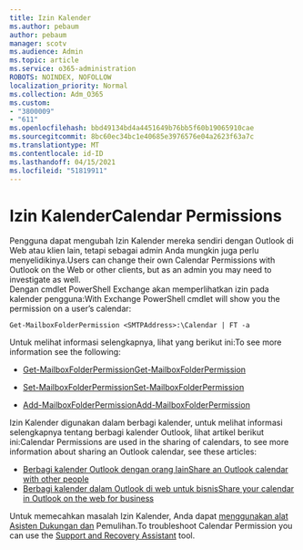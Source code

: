 ```yaml
---
title: Izin Kalender
ms.author: pebaum
author: pebaum
manager: scotv
ms.audience: Admin
ms.topic: article
ms.service: o365-administration
ROBOTS: NOINDEX, NOFOLLOW
localization_priority: Normal
ms.collection: Adm_O365
ms.custom:
- "3800009"
- "611"
ms.openlocfilehash: bbd49134bd4a4451649b76bb5f60b19065910cae
ms.sourcegitcommit: 8bc60ec34bc1e40685e3976576e04a2623f63a7c
ms.translationtype: MT
ms.contentlocale: id-ID
ms.lasthandoff: 04/15/2021
ms.locfileid: "51819911"
---
```

# <a name="calendar-permissions"></a><span data-ttu-id="b7e19-102">Izin Kalender</span><span class="sxs-lookup"><span data-stu-id="b7e19-102">Calendar Permissions</span></span>

<span data-ttu-id="b7e19-103">Pengguna dapat mengubah Izin Kalender mereka sendiri dengan Outlook di Web atau klien lain, tetapi sebagai admin Anda mungkin juga perlu menyelidikinya.</span><span class="sxs-lookup"><span data-stu-id="b7e19-103">Users can change their own Calendar Permissions with Outlook on the Web or other clients, but as an admin you may need to investigate as well.</span></span>  
<span data-ttu-id="b7e19-104">Dengan cmdlet PowerShell Exchange akan memperlihatkan izin pada kalender pengguna:</span><span class="sxs-lookup"><span data-stu-id="b7e19-104">With Exchange PowerShell cmdlet will show you the permission on a user’s calendar:</span></span>

`Get-MailboxFolderPermission <SMTPAddress>:\Calendar | FT -a`

<span data-ttu-id="b7e19-105">Untuk melihat informasi selengkapnya, lihat yang berikut ini:</span><span class="sxs-lookup"><span data-stu-id="b7e19-105">To see more information see the following:</span></span>

- [<span data-ttu-id="b7e19-106">Get-MailboxFolderPermission</span><span class="sxs-lookup"><span data-stu-id="b7e19-106">Get-MailboxFolderPermission</span></span>](https://docs.microsoft.com/powershell/module/exchange/get-mailboxfolderpermission?view=exchange-ps)

- [<span data-ttu-id="b7e19-107">Set-MailboxFolderPermission</span><span class="sxs-lookup"><span data-stu-id="b7e19-107">Set-MailboxFolderPermission</span></span>](https://docs.microsoft.com/powershell/module/exchange/set-mailboxfolderpermission?view=exchange-ps)

- [<span data-ttu-id="b7e19-108">Add-MailboxFolderPermission</span><span class="sxs-lookup"><span data-stu-id="b7e19-108">Add-MailboxFolderPermission</span></span>](https://office.visualstudio.com/DefaultCollection/MAX/_queries/query/Add-MailboxFolderPermission)

<span data-ttu-id="b7e19-109">Izin Kalender digunakan dalam berbagi kalender, untuk melihat informasi selengkapnya tentang berbagi kalender Outlook, lihat artikel berikut ini:</span><span class="sxs-lookup"><span data-stu-id="b7e19-109">Calendar Permissions are used in the sharing of calendars, to see more information about sharing an Outlook calendar, see these articles:</span></span>

- [<span data-ttu-id="b7e19-110">Berbagi kalender Outlook dengan orang lain</span><span class="sxs-lookup"><span data-stu-id="b7e19-110">Share an Outlook calendar with other people</span></span>](https://support.office.com/article/353ed2c1-3ec5-449d-8c73-6931a0adab88)
- [<span data-ttu-id="b7e19-111">Berbagi kalender dalam Outlook di web untuk bisnis</span><span class="sxs-lookup"><span data-stu-id="b7e19-111">Share your calendar in Outlook on the web for business</span></span>](https://support.office.com/article/7ecef8ae-139c-40d9-bae2-a23977ee58d5)

<span data-ttu-id="b7e19-112">Untuk memecahkan masalah Izin Kalender, Anda dapat [menggunakan alat Asisten Dukungan dan](https://support.microsoft.com/office/e90bb691-c2a7-4697-a94f-88836856c72f) Pemulihan.</span><span class="sxs-lookup"><span data-stu-id="b7e19-112">To troubleshoot Calendar Permission you can use the [Support and Recovery Assistant](https://support.microsoft.com/office/e90bb691-c2a7-4697-a94f-88836856c72f) tool.</span></span>